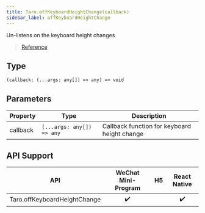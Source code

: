 ```yaml
---
title: Taro.offKeyboardHeightChange(callback)
sidebar_label: offKeyboardHeightChange
---
```


Un-listens on the keyboard height changes

> [Reference](https://developers.weixin.qq.com/miniprogram/dev/api/ui/keyboard/wx.offKeyboardHeightChange.html)

## Type

```tsx
(callback: (...args: any[]) => any) => void
```

## Parameters

<table>
  <thead>
    <tr>
      <th>Property</th>
      <th>Type</th>
      <th>Description</th>
    </tr>
  </thead>
  <tbody>
    <tr>
      <td>callback</td>
      <td><code>(...args: any[]) =&gt; any</code></td>
      <td>Callback function for keyboard height change</td>
    </tr>
  </tbody>
</table>

## API Support

|             API              | WeChat Mini-Program | H5 | React Native |
|:----------------------------:|:-------------------:|:--:|:------------:|
| Taro.offKeyboardHeightChange |         ✔️          |    |      ✔️      |
